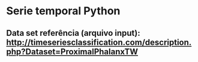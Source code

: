 # Serie temporal Python

   
## Data set referência (arquivo input): http://timeseriesclassification.com/description.php?Dataset=ProximalPhalanxTW
